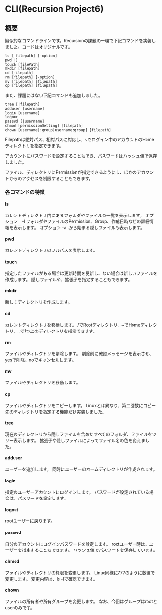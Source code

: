 # CLI(Recursion Project6)

## 概要
疑似的なコマンドラインです。Recursionの課題の一環で下記コマンドを実装しました。コードはオリジナルです。

```angular2html
ls [|filepath] [-option]
pwd []
touch [filePath]
mkdir [filepath]
cd [filepath]
rm [filepath] [-option]
mv [filepath] [filepath]
cp [filepath] [filepath]
```

また、課題にはない下記コマンドも追加しました。

```angular2html
tree [|filepath]
adduser [username]
login [username]
logout
passwd [|username]
chmod [permissionSetting] [filepath]
chown [username|:group|username:group] [filepath]
```
Filepathは絶対パス、相対パスに対応し、~でログイン中のアカウントのHomeディレクトリを指定できます。

アカウントにパスワードを設定することもでき、パスワードはハッシュ値で保存しました。

ファイル、ディレクトリにPermissionが指定できるようにし、ほかのアカウントからのアクセスを制限することもできます。

### 各コマンドの特徴
#### ls
カレントディレクトリ内にあるフォルダやファイルの一覧を表示します。
オプション　-l
フォルダやファイルのPermission、Group、作成日時などの詳細情報を表示します。
オプション -a
.から始まる隠しファイルも表示します。

#### pwd
カレントディレクトリのフルパスを表示します。

#### touch
指定したファイルがある場合は更新時間を更新し、ない場合は新しいファイルを作成します。
隠しファイルや、拡張子を指定することもできます。


#### mkdir
新しくディレクトリを作成します。

#### cd
カレントディレクトリを移動します。
/でRootディレクトリ、~でHomeディレクトリ、..で1つ上のディレクトリを指定できます。

#### rm
ファイルやディレクトリを削除します。
削除前に確認メッセージを表示させ、yesで削除、noでキャンセルします。

#### mv
ファイルやディレクトリを移動します。

#### cp
ファイルやディレクトリをコピーします。
Linuxとは異なり、第二引数にコピー先のディレクトリを指定する機能だけ実装しました。

#### tree
現在のディレクトリから隠しファイルを含めたすべてのフォルダ、ファイルをツリー表示します。
拡張子や隠しファイルによってファイル名の色を変えました。

#### adduser
ユーザーを追加します。
同時にユーザーのホームディレクトリが作成されます。

#### login
指定のユーザーアカウントにログインします。
パスワードが設定されている場合は、パスワードを設定します。

#### logout
rootユーザーに戻ります。

#### passwd
自分のアカウントにログインパスワードを設定します。
rootユーザー時は、ユーザーを指定することもできます。
ハッシュ値でパスワードを保存しています。

#### chmod
ファイルやディレクトリの権限を変更します。
Linux同様に777のように数値で変更します。
変更内容は、ls -lで確認できます。

#### chown
ファイルの所有者や所有グループを変更します。
なお、今回はグループはrootとuserのみです。